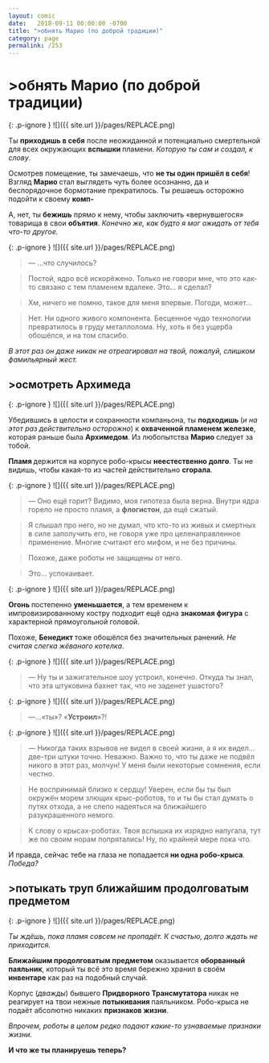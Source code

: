 ```yaml
---
layout: comic
date:   2018-09-11 00:00:00 -0700
title: ">обнять Марио (по доброй традиции)"
category: page
permalink: /253
---
```

# >обнять Марио (по доброй традиции)

{: .p-ignore }
![]({{ site.url }}/pages/REPLACE.png)

Ты <strong>приходишь в себя</strong> после неожиданной и потенциально смертельной для всех окружающих <strong>вспышки </strong>пламени. <em>Которую ты сам и создал, к слову</em>.

Осмотрев помещение, ты замечаешь, что <strong>не ты один пришёл в себя</strong>! Взгляд <strong>Марио </strong>стал выглядеть чуть более осознанно, да и беспорядочное бормотание прекратилось. Ты решаешь осторожно подойти к своему <strong>комп-</strong>

А, нет, ты <strong>бежишь</strong> прямо к нему, чтобы заключить «вернувшегося» товарища в свои <strong>объятия</strong>. <em>Конечно же, как будто я мог ожидать от тебя что-то другое.</em>

{: .p-ignore }
![]({{ site.url }}/pages/REPLACE.png)

<blockquote>— …что случилось?</blockquote>

<blockquote>Постой, ядро всё искорёжено. Только не говори мне, что это как-то связано с тем пламенем вдалеке. Это… я сделал?</blockquote>

<blockquote>Хм, ничего не помню, такое для меня впервые. Погоди, может…</blockquote>

<blockquote>Нет. Ни одного живого компонента. Бесценное чудо технологии превратилось в груду металлолома. Ну, хоть я без ущерба обошёлся, и на том спасибо.</blockquote>

<em>В этот раз он даже никак не отреагировал на твой, пожалуй, слишком фамильярный жест.</em>

## >осмотреть Архимеда

{: .p-ignore }
![]({{ site.url }}/pages/REPLACE.png)

Убедившись в целости и сохранности компаньона, ты <strong>подходишь </strong>(<em>и на этот раз действительно осторожно</em>) к <strong>охваченной пламенем железке</strong>, которая раньше была <strong>Архимедом</strong>. Из любопытства <strong>Марио </strong>следует за тобой.

<strong>Пламя </strong>держится на корпусе робо-крысы <strong>неестественно долго</strong>. Ты не видишь, чтобы какая-то из частей действительно <strong>сгорала</strong>.

{: .p-ignore }
![]({{ site.url }}/pages/REPLACE.png)

<blockquote>— Оно ещё горит? Видимо, моя гипотеза была верна. Внутри ядра горело не просто пламя, а <strong>флогистон</strong>, да ещё сжатый.</blockquote>

<blockquote>Я слышал про него, но не думал, что кто-то из живых и смертных в силе заполучить его, не говоря уже про целенаправленное применение. Многие считают его мифом, и не без причины.</blockquote>

<blockquote>Похоже, даже роботы не защищены от него.</blockquote>

<blockquote>Это… успокаивает.</blockquote>

{: .p-ignore }
![]({{ site.url }}/pages/REPLACE.png)

<strong>Огонь </strong>постепенно <strong>уменьшается</strong>, а тем временем к импровизированному костру подходит ещё одна <strong>знакомая фигура</strong> с характерной прямоугольной головой.

Похоже, <strong>Бенедикт </strong>тоже обошёлся без значительных ранений. <em>Не считая слегка жёваного котелка</em>.

{: .p-ignore }
![]({{ site.url }}/pages/REPLACE.png)

<blockquote>— Ну ты и зажигательное шоу устроил, конечно. Откуда ты знал, что эта штуковина бахнет так, что не заденет ушастого?</blockquote>

{: .p-ignore }
![]({{ site.url }}/pages/REPLACE.png)

<blockquote>—…«ты»? «<strong>Устроил</strong>»?!</blockquote>

{: .p-ignore }
![]({{ site.url }}/pages/REPLACE.png)

<blockquote>— Никогда таких взрывов не видел в своей жизни, а я их видел… две-три штуки точно. Неважно. Важно то, что ты даже не подвёл никого в этот раз, молчун! У меня были некоторые сомнения, если честно.</blockquote>

<blockquote>Не воспринимай близко к сердцу! Уверен, если бы ты был окружён морем злющих крыс-роботов, то и ты бы стал думать о путях отхода, а не слепо надеяться на ближайшего разукрашенного немого.</blockquote>

<blockquote>К слову о крысах-роботах. Твоя вспышка их изрядно напугала, тут же по своим норам попрятались! Ну, по крайней мере пока что.</blockquote>

И правда, сейчас тебе на глаза не попадается<strong> ни одна робо-крыса</strong>. <em>Победа?</em>

## >потыкать труп ближайшим продолговатым предметом

{: .p-ignore }
![]({{ site.url }}/pages/REPLACE.png)

<em>Ты ждёшь, пока пламя совсем не пропадёт. К счастью, долго ждать не приходится.</em>

<strong>Ближайшим продолговатым предметом</strong> оказывается <strong>оборванный паяльник</strong>, который ты всё это время бережно хранил в своём <strong>инвентаре</strong> как раз на подобный случай.

Корпус (<em>дважды</em>) бывшего <strong>Придворного Трансмутатора</strong> никак не реагирует на твои нежные <strong>потыкивания </strong>паяльником. Робо-крыса не подаёт абсолютно никаких <strong>признаков жизни</strong>.

<em>Впрочем, роботы в целом редко подают какие-то узнаваемые признаки жизни.</em>

<strong>И что же ты планируешь теперь?</strong>
